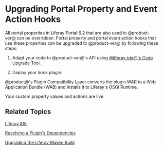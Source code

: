 # Upgrading Portal Property and Event Action Hooks [](id=upgrading-portal-property-and-event-action-hooks)

All portal properties in Liferay Portal 6.2 that are also used in @product-ver@
can be overridden. Portal property and portal event action hooks that use these
properties can be upgraded to @product-ver@ by following these steps:

1.  Adapt your code to @product-ver@'s API using
    [@liferay-ide@'s Code Upgrade Tool](/develop/tutorials/-/knowledge_base/7-0/adapting-to-liferay-7s-api-with-the-code-upgrade-tool). 

2.  Deploy your hook plugin. 

@product@'s Plugin Compatibility Layer converts the plugin WAR to a Web
Application Bundle (WAB) and installs it to Liferay's OSGi Runtime. 

Your custom property values and actions are live.

## Related Topics 

[Liferay IDE](/develop/tutorials/-/knowledge_base/7-0/liferay-ide)

[Resolving a Plugin's Dependencies](/develop/tutorials/-/knowledge_base/7-0/resolving-a-plugins-dependencies)

[Upgrading the Liferay Maven Build](/develop/tutorials/-/knowledge_base/7-0/upgrading-the-liferay-maven-build)
